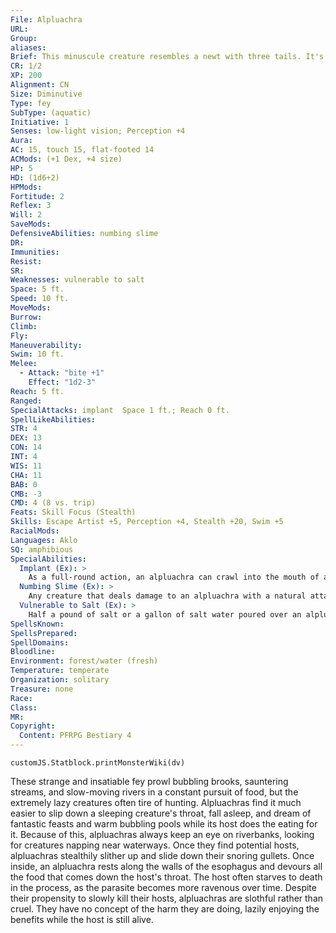 ```yaml
---
File: Alpluachra
URL: 
Group: 
aliases: 
Brief: This minuscule creature resembles a newt with three tails. It's covered in a transparent slime, and looks hungry.
CR: 1/2
XP: 200
Alignment: CN
Size: Diminutive
Type: fey
SubType: (aquatic)
Initiative: 1
Senses: low-light vision; Perception +4
Aura: 
AC: 15, touch 15, flat-footed 14
ACMods: (+1 Dex, +4 size)
HP: 5
HD: (1d6+2)
HPMods: 
Fortitude: 2
Reflex: 3
Will: 2
SaveMods: 
DefensiveAbilities: numbing slime
DR: 
Immunities: 
Resist: 
SR: 
Weaknesses: vulnerable to salt
Space: 5 ft.
Speed: 10 ft.
MoveMods: 
Burrow: 
Climb: 
Fly: 
Maneuverability: 
Swim: 10 ft.
Melee: 
  - Attack: "bite +1"
    Effect: "1d2-3"
Reach: 5 ft.
Ranged: 
SpecialAttacks: implant  Space 1 ft.; Reach 0 ft.
SpellLikeAbilities: 
STR: 4
DEX: 13
CON: 14
INT: 4
WIS: 11
CHA: 11
BAB: 0
CMB: -3
CMD: 4 (8 vs. trip)
Feats: Skill Focus (Stealth)
Skills: Escape Artist +5, Perception +4, Stealth +20, Swim +5
RacialMods: 
Languages: Aklo
SQ: amphibious
SpecialAbilities:
  Implant (Ex): >
    As a full-round action, an alpluachra can crawl into the mouth of a helpless creature (no more than three size categories larger than itself) and implant itself into the creature's throat. Once implanted, anything that the creature ingests is instead consumed by the alpluachra, including such substances as elixirs and potions or ingested alchemical items, diseases, drugs, or poisons. Once the alpluachra is implanted, the host creature begins suffering the effects of starvation and thirst (Pathfinder RPG Core Rulebook 444). Due in part to its numbing slime, an implanted alpluachra is difficult to detect. Each time the host creature ingests anything, it gains an automatic Perception check against the alpluachra's Stealth. After the newtlike fey is detected, it can be removed either by consuming at least half a pound of salt or a gallon of salt water, by a remove disease spell cast on the host creature, or by treating the host with a successful DC 15 Heal check. When a Heal check made for this purpose fails by 5 or more, the host creature takes 1d6 points of damage. If the host attempts to remove the alpluachra by eating salt or drinking salt water, it must succeed at a DC 12 Fortitude save or become sickened for 1d8 hours from the reaction with the alpluachra. If the alpluachra dies or becomes unconscious, it is immediately detected by the host creature, and can be removed safely as a full-round action. While implanted, an alpluachra is considered helpless.
  Numbing Slime (Ex): >
    Any creature that deals damage to an alpluachra with a natural attack or an unarmed strike, comes into contact with an alpluachra, or is host to an alpluachra must succeed at a DC 12 Fortitude save or take a -4 penalty on all tactile Perception checks, as well as other skill checks requiring tactile senses (such as Disable Device and Sleight of Hand) for 24 hours. A host creature that fails this saving throw takes the penalty to detect the alpluachra implanted inside it. If the host creature succeeds at the saving throw, it can't be affected by the same alpluachra's numbing slime for another 24 hours.
  Vulnerable to Salt (Ex): >
    Half a pound of salt or a gallon of salt water poured over an alpluachra or consumed by a creature an alpluachra has implanted itself in deals 1d3 points of damage to the alpluachra.
SpellsKnown: 
SpellsPrepared: 
SpellDomains: 
Bloodline: 
Environment: forest/water (fresh)
Temperature: temperate
Organization: solitary
Treasure: none
Race: 
Class: 
MR: 
Copyright:
  Content: PFRPG Bestiary 4
---
```

```dataviewjs
customJS.Statblock.printMonsterWiki(dv)
```
These strange and insatiable fey prowl bubbling brooks, sauntering streams, and slow-moving rivers in a constant pursuit of food, but the extremely lazy creatures often tire of hunting. Alpluachras find it much easier to slip down a sleeping creature's throat, fall asleep, and dream of fantastic feasts and warm bubbling pools while its host does the eating for it. Because of this, alpluachras always keep an eye on riverbanks, looking for creatures napping near waterways. Once they find potential hosts, alpluachras stealthily slither up and slide down their snoring gullets. Once inside, an alpluachra rests along the walls of the esophagus and devours all the food that comes down the host's throat. The host often starves to death in the process, as the parasite becomes more ravenous over time. Despite their propensity to slowly kill their hosts, alpluachras are slothful rather than cruel. They have no concept of the harm they are doing, lazily enjoying the benefits while the host is still alive.
